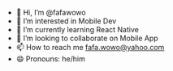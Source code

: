- 👋 Hi, I’m @fafawowo
- 👀 I’m interested in Mobile Dev
- 🌱 I’m currently learning React Native
- 💞️ I’m looking to collaborate on Mobile App
- 📫 How to reach me fafa.wowo@yahoo.com
- 😄 Pronouns: he/him

<!---
fafawowo/fafawowo is a ✨ special ✨ repository because its `README.md` (this file) appears on your GitHub profile.
You can click the Preview link to take a look at your changes.
--->
